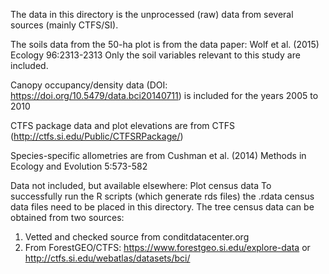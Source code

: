 The data in this directory is the unprocessed (raw) data from several sources (mainly CTFS/SI).

The soils data from the 50-ha plot is from the data paper: Wolf et al. (2015) Ecology 96:2313-2313
Only the soil variables relevant to this study are included.

Canopy occupancy/density data (DOI: https://doi.org/10.5479/data.bci20140711) is included for the years 2005 to 2010

CTFS package data and plot elevations are from CTFS (http://ctfs.si.edu/Public/CTFSRPackage/)

Species-specific allometries are from Cushman et al. (2014) Methods in Ecology and Evolution 5:573-582

Data not included, but available elsewhere: Plot census data
To successfully run the R scripts (which generate rds files) the .rdata census data files need to be placed in this directory.
The tree census data can be obtained from two sources: 
1) Vetted and checked source from conditdatacenter.org
2) From ForestGEO/CTFS: https://www.forestgeo.si.edu/explore-data or http://ctfs.si.edu/webatlas/datasets/bci/